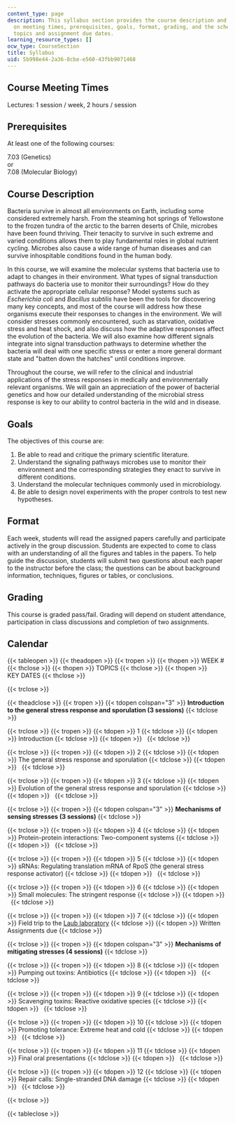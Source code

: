 ```yaml
---
content_type: page
description: This syllabus section provides the course description and information
  on meeting times, prerequisites, goals, format, grading, and the schedule of lecture
  topics and assignment due dates.
learning_resource_types: []
ocw_type: CourseSection
title: Syllabus
uid: 5b998e44-2a36-8cbe-e560-43fbb9071468
---
```


Course Meeting Times
--------------------

Lectures: 1 session / week, 2 hours / session

Prerequisites
-------------

At least one of the following courses:

7.03 (Genetics)  
or  
7.08 (Molecular Biology)

Course Description
------------------

Bacteria survive in almost all environments on Earth, including some considered extremely harsh. From the steaming hot springs of Yellowstone to the frozen tundra of the arctic to the barren deserts of Chile, microbes have been found thriving. Their tenacity to survive in such extreme and varied conditions allows them to play fundamental roles in global nutrient cycling. Microbes also cause a wide range of human diseases and can survive inhospitable conditions found in the human body.

In this course, we will examine the molecular systems that bacteria use to adapt to changes in their environment. What types of signal transduction pathways do bacteria use to monitor their surroundings? How do they activate the appropriate cellular response? Model systems such as _Escherichia coli_ and _Bacillus subtilis_ have been the tools for discovering many key concepts, and most of the course will address how these organisms execute their responses to changes in the environment. We will consider stresses commonly encountered, such as starvation, oxidative stress and heat shock, and also discuss how the adaptive responses affect the evolution of the bacteria. We will also examine how different signals integrate into signal transduction pathways to determine whether the bacteria will deal with one specific stress or enter a more general dormant state and "batten down the hatches" until conditions improve.

Throughout the course, we will refer to the clinical and industrial applications of the stress responses in medically and environmentally relevant organisms. We will gain an appreciation of the power of bacterial genetics and how our detailed understanding of the microbial stress response is key to our ability to control bacteria in the wild and in disease.

Goals
-----

The objectives of this course are:

1.  Be able to read and critique the primary scientific literature.
2.  Understand the signaling pathways microbes use to monitor their environment and the corresponding strategies they enact to survive in different conditions.
3.  Understand the molecular techniques commonly used in microbiology.
4.  Be able to design novel experiments with the proper controls to test new hypotheses.

Format
------

Each week, students will read the assigned papers carefully and participate actively in the group discussion. Students are expected to come to class with an understanding of all the figures and tables in the papers. To help guide the discussion, students will submit two questions about each paper to the instructor before the class; the questions can be about background information, techniques, figures or tables, or conclusions.

Grading
-------

This course is graded pass/fail. Grading will depend on student attendance, participation in class discussions and completion of two assignments.

Calendar
--------

{{< tableopen >}}
{{< theadopen >}}
{{< tropen >}}
{{< thopen >}}
WEEK #
{{< thclose >}}
{{< thopen >}}
TOPICS
{{< thclose >}}
{{< thopen >}}
KEY DATES
{{< thclose >}}

{{< trclose >}}

{{< theadclose >}}
{{< tropen >}}
{{< tdopen colspan="3" >}}
**Introduction to the general stress response and sporulation (3 sessions)**
{{< tdclose >}}

{{< trclose >}}
{{< tropen >}}
{{< tdopen >}}
1
{{< tdclose >}}
{{< tdopen >}}
Introduction
{{< tdclose >}}
{{< tdopen >}}
 
{{< tdclose >}}

{{< trclose >}}
{{< tropen >}}
{{< tdopen >}}
2
{{< tdclose >}}
{{< tdopen >}}
The general stress response and sporulation
{{< tdclose >}}
{{< tdopen >}}
 
{{< tdclose >}}

{{< trclose >}}
{{< tropen >}}
{{< tdopen >}}
3
{{< tdclose >}}
{{< tdopen >}}
Evolution of the general stress response and sporulation
{{< tdclose >}}
{{< tdopen >}}
 
{{< tdclose >}}

{{< trclose >}}
{{< tropen >}}
{{< tdopen colspan="3" >}}
**Mechanisms of sensing stresses (3 sessions)**
{{< tdclose >}}

{{< trclose >}}
{{< tropen >}}
{{< tdopen >}}
4
{{< tdclose >}}
{{< tdopen >}}
Protein-protein interactions: Two-component systems
{{< tdclose >}}
{{< tdopen >}}
 
{{< tdclose >}}

{{< trclose >}}
{{< tropen >}}
{{< tdopen >}}
5
{{< tdclose >}}
{{< tdopen >}}
sRNAs: Regulating translation mRNA of RpoS (the general stress response activator)
{{< tdclose >}}
{{< tdopen >}}
 
{{< tdclose >}}

{{< trclose >}}
{{< tropen >}}
{{< tdopen >}}
6
{{< tdclose >}}
{{< tdopen >}}
Small molecules: The stringent response
{{< tdclose >}}
{{< tdopen >}}
 
{{< tdclose >}}

{{< trclose >}}
{{< tropen >}}
{{< tdopen >}}
7
{{< tdclose >}}
{{< tdopen >}}
Field trip to the [Laub laboratory](http://laublab.mit.edu/)
{{< tdclose >}}
{{< tdopen >}}
Written Assignments due
{{< tdclose >}}

{{< trclose >}}
{{< tropen >}}
{{< tdopen colspan="3" >}}
**Mechanisms of mitigating stresses (4 sessions)**
{{< tdclose >}}

{{< trclose >}}
{{< tropen >}}
{{< tdopen >}}
8
{{< tdclose >}}
{{< tdopen >}}
Pumping out toxins: Antibiotics
{{< tdclose >}}
{{< tdopen >}}
 
{{< tdclose >}}

{{< trclose >}}
{{< tropen >}}
{{< tdopen >}}
9
{{< tdclose >}}
{{< tdopen >}}
Scavenging toxins: Reactive oxidative species
{{< tdclose >}}
{{< tdopen >}}
 
{{< tdclose >}}

{{< trclose >}}
{{< tropen >}}
{{< tdopen >}}
10
{{< tdclose >}}
{{< tdopen >}}
Promoting tolerance: Extreme heat and cold
{{< tdclose >}}
{{< tdopen >}}
 
{{< tdclose >}}

{{< trclose >}}
{{< tropen >}}
{{< tdopen >}}
11
{{< tdclose >}}
{{< tdopen >}}
Final oral presentations
{{< tdclose >}}
{{< tdopen >}}
 
{{< tdclose >}}

{{< trclose >}}
{{< tropen >}}
{{< tdopen >}}
12
{{< tdclose >}}
{{< tdopen >}}
Repair calls: Single-stranded DNA damage
{{< tdclose >}}
{{< tdopen >}}
 
{{< tdclose >}}

{{< trclose >}}

{{< tableclose >}}